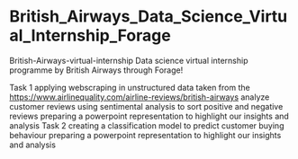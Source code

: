 # British_Airways_Data_Science_Virtual_Internship_Forage
British-Airways-virtual-internship
Data science virtual internship programme by British Airways through Forage!

Task 1
applying webscraping in unstructured data taken from the https://www.airlinequality.com/airline-reviews/british-airways
analyze customer reviews using sentimental analysis to sort positive and negative reviews
preparing a powerpoint representation to highlight our insights and analysis
Task 2
creating a classification model to predict customer buying behaviour
preparing a powerpoint representation to highlight our insights and analysis
